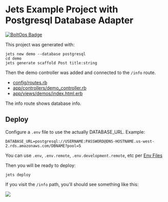 # Jets Example Project with Postgresql Database Adapter

[![BoltOps Badge](https://img.boltops.com/boltops/badges/boltops-badge.png)](https://www.boltops.com)

This project was generated with:

    jets new demo --database postgresql
    cd demo
    jets generate scaffold Post title:string

Then the demo controller was added and connected to the `/info` route.

* [config/routes.rb](config/routes.rb)
* [app/controllers/demo_controller.rb](app/controllers/demo_controller.rb)
* [app/views/demos/index.html.erb](app/views/demos/index.html.erb)

The info route shows database info.

## Deploy

Configure a `.env` file to use the actually DATABASE_URL. Example:

    DATABASE_URL=postgresql://USERNAME:PASSWORD@DNS-HOSTNAME.us-west-2.rds.amazonaws.com/DBNAME?pool=5

You can use `.env`, `.env.remote`, `.env.development.remote`, etc per [Env Files](http://rubyonjets.com/docs/env-files/)

Then you will be ready to deploy:

    jets deploy

If you visit the `/info` path, you'll should see something like this:

![](https://raw.githubusercontent.com/tongueroo/jets-example-postgresql/master/screenshots/api-gateway-postgresql-info.png)
